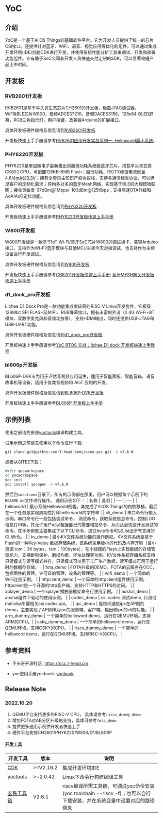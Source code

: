 # YoC

## 介绍

YoC是一个基于AliOS Things的基础软件平台。它为开发人员提供了统一的芯片CSI接口。还提供针对蓝牙、WiFi、语音、视觉应用等优化的组件。可以通过集成开发环境(IDE)剑驰CDK进行开发，并使用系统性能分析工具来调试、开发和部署功能组件。它有助于SoC公司和开发人员快速交付定制的SDK，可以显著缩短产品上市时间。


## 开发板

### RVB2601开发板

RVB2601是基于平头哥生态芯片CH2601的开发板，板载JTAG调试器，WiFi&BLE芯片W800，音频ADCES7210，音频DACES8156，128x64 OLED屏幕，RGB三色指示灯，用户按键，及兼容Arduino的扩展接口。

具体开发板硬件规格及信息请到[RVB2601开发板](https://occ.t-head.cn/vendor/detail/index?spm=a2cl5.14300867.0.0.681c1f9cxK233N&id=3886757103532519424&vendorId=3706716635429273600&module=4).

开发板快速上手手册请参考[RVB2601应用开发实战系列一: Helloworld最小系统](https://occ.t-head.cn/community/post/detail?spm=a2cl5.14300867.0.0.713b180fsACOZd&id=3887622217227972608)。

### PHY6220开发板

PHY6220是奉加微电子最新推出的超低功耗系统级蓝牙芯片，搭载平头哥玄铁CK802 CPU，可配置128KB-8MB Flash；超低功耗，RX/TX峰值电流低至4.6/4mA@3.3V；拥有全套自主知识产权协议栈，支持多通信标准协议，可以满足客户的定制化需求；异构多对多的蓝牙Mesh网络，实现基于BLE的大规模物联网；接收灵敏度-97dBm@1Mbps/-103dBm@125Kbps；支持高速OTA升级和AoA/AoD定位功能。

具体开发板硬件规格及信息请到[PHY6220开发板](https://occ.t-head.cn/vendor/detail/index?spm=a2cl5.26076654.0.0.75c9180fBd3xmo&id=3844141476569686016).

开发板快速上手手册请参考[PHY6220开发板快速上手手册](https://occ-oss-prod.oss-cn-hangzhou.aliyuncs.com/userFiles/3712904037927702528/resource/3712904037927702528hfGSSiepmB.pdf)


### W800开发板

W800开发板是一款基于IoT Wi-Fi/蓝牙SoC芯片W800的调试板卡，兼容Arduino接口。支持作为Wi-Fi/蓝牙模块与其他MCU主板今天对接调试，也支持作为主控设备进行开发调试。

具体开发板硬件规格及信息请到[W800开发板](https://occ.t-head.cn/vendor/detail/index?spm=a2cl5.26076654.0.0.47b8180fQDHEWX&id=3819785372310183936).

开发板快速上手手册请参考[CB6201开发板快速上手手册](https://occ-oss-prod.oss-cn-hangzhou.aliyuncs.com/userFiles/3717897501090217984/resource/371789750109021798416243697382898DSDaM3TmQ.pdf);
[蓝⽛MESH⽹关开发板快速上⼿⼿册](https://occ-oss-prod.oss-cn-hangzhou.aliyuncs.com/userFiles/3814675761722499072/resource/3814675761722499072/1636114574507/%E8%93%9D%E7%89%99MESH%E7%BD%91%E5%85%B3%E5%BC%80%E5%8F%91%E6%9D%BF%E5%BF%AB%E9%80%9F%E4%B8%8A%E6%89%8B%E6%89%8B%E5%86%8C.pdf)

### d1_dock_pro开发板

Lichee D1 Dock Pro是一款功能集成度较高的RISC-V Linux开发套件。它板载128Mbit SPI FLASH及MIPI、RGB屏幕接口，拥有丰富的外设（2.4G Wi-Fi+BT模块、双数字麦克风和音频功放等），支持HDMI输出，同时还提供USB-JTAG和USB-UART功能。

具体开发板硬件规格及信息请到[d1_dock_pro开发板](https://occ.t-head.cn/vendor/detail/index?spm=a2cl5.26076654.0.0.1c7f180fYWbuLz&id=4030046623349878784).

开发板快速上手手册请参考[YoC RTOS 实战：lichee D1 dock 开发板快速上手教程](https://occ.t-head.cn/community/post/detail?spm=a2cl5.26076654.0.0.6dea180f5EqKus&id=4035432797019185152)

### bl606p开发板

BL606P-DVK专为用于评估音视频应用诞生，适用于智能面板、智能音箱、语音故事机等设备，适用于各类音视频和 AIoT 应用的开发。

具体开发板硬件规格及信息请到[BL606P-DVK开发板](https://occ.t-head.cn/vendor/detail/index?spm=a2cl5.26076654.0.0.4112180fes3RoI&id=4105634631926222848).

开发板快速上手手册请参考[BL606P 开发板上手手册](https://occ.t-head.cn/community/post/detail?spm=a2cl5.27438731.0.0.4e28180fT0sZG1&id=4106009187719385088)


## 示例列表

使用之前请先安装[yoctools](https://yoc.docs.t-head.cn/yocbook/Chapter2-%E5%BF%AB%E9%80%9F%E4%B8%8A%E6%89%8B%E6%8C%87%E5%BC%95/YocTools.html)编译构建工具。

试用示例之前请先使用以下命令进行下载:

```bash
git clone git@github.com:T-head-Semi/open-yoc.git -b v7.6.0
```

或者从GITEE下载：
```bash
mkdir yocworkspace
cd yocworkspace
yoc init
yoc install yocopen -b v7.6.0
```

然后到`solutions`目录下，所有的示例都在那里，用户可以根据每个示例下的`README.md`文件进行操作。
通用示例如下：
| 名称 | 说明 |
| --- | --- |
| helloworld | 最小系统Helloworld例程，其完成了AliOS Things的内核移植，最后在一个任务是实现周期性打印hello world的字符串 | 
| cli_demo | 串口命令行输入示例。串口命令行一般包括调试命令， 测试命令，获取系统信息命令，控制LOG信息打印等，其允许用户可以根据自己的需要增加命令，从而达到快速开发测试的命令。在本示例里主要集成了以下CLI命令，通过help命令可以List出所有支持的CLI命令。 |
| kv_demo | 最小KV文件系统功能的操作例程。KV文件系统是基于Flash的一种Key-Value 数据存储系统，该系统采用极小的代码及内存开销（最小资源 rom：3K bytes，ram：100bytes），在小规模的Flash上实现数据的存储管理能力，支持断电保护、磨损均衡、坏块处理等功能。KV文件系统存储系统支持只读模式与读写模式共存，只读模式可以用于工厂生产数据，读写模式可用于运行时的数据存存储。 |
| fota_demo | FOTA升级的DEMO。FOTA的云服务在OCC，包括固件的管理，许可证的管理，设备的管理等。 |
| wifi_demo | 一个简单的WiFi连接示例。 |
| httpclient_demo | 一个简单的httpclient组件使用示例。httpclient是一个开源的http客户端，支持HTTP和HTTPS的访问。 |
| xplayer_demo | 一个xplayer播放器框架命令行使用示例。 |
| aoshal_demo | aoshal组件下驱动的使用示例。 |
| codec_demo | csi codec 测试demo, 只测试minialsa所需相关csi codec api。 |
| ipc_demo | 是核间通信ipc在AP侧的demo，主要实现了AP侧作为ipc的服务端、客户端、输出和ipc的cli的功能。 |
| arm_dummy_demo | 一个简单的helloword demo，运行在QEMU环境。支持ARM的CPU。|
| csky_dummy_demo | 一个简单的helloword demo，运行在QEMU环境。支持CSKY的CPU。 |
| riscv_dummy_demo | 一个简单的helloword demo，运行在QEMU环境。支持RISC-V的CPU。 |

## 参考资料

- 平头哥开源社区: https://occ.t-head.cn/

- yoc使用手册yocbook: [yocbook](https://yoc.docs.t-head.cn/yocbook/Chapter1-YoC%E6%A6%82%E8%BF%B0/)

## Release Note

### 2022.10.20
1. QEMU平台支持更多的RISC-V CPU， 具体请参考`riscv_dummy_demo`
2. 增加FOTA对AB分区升级的支持，具体可参考`fota_demo`
3. 提供更多通用示例供开发者快速上手
4. 硬件平台支持CH2601/PHY6220/W800/D1/BL606P
#### 开发工具
|开发工具|版本|说明|
| --- | --- | --- |
|[CDK](https://occ.t-head.cn/community/download?id=575997419775328256)|>=V2.16.2|集成开发环境IDE|
|[yoctools](https://yoc.docs.t-head.cn/yocbook/Chapter2-%E5%BF%AB%E9%80%9F%E4%B8%8A%E6%89%8B%E6%8C%87%E5%BC%95/YocTools.html)|>=2.0.42|Linux下命令行构建编译工具|
|[玄铁工具链](https://occ.t-head.cn/community/download?id=4090445921563774976)|V2.6.1|riscv编译所需工具链，可通过yoc命令安装(yoc toolchain --riscv -f)；也可以自行下载安装，并在系统变量中设置对应的路径信息|

